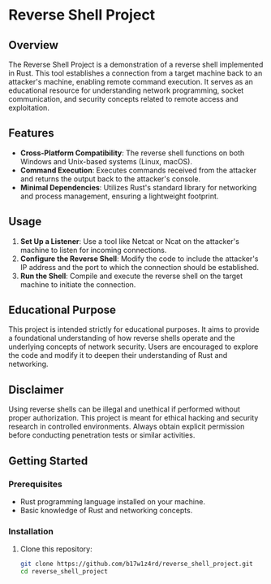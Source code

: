 # Reverse Shell Project

## Overview

The Reverse Shell Project is a demonstration of a reverse shell implemented in Rust. This tool establishes a connection from a target machine back to an attacker's machine, enabling remote command execution. It serves as an educational resource for understanding network programming, socket communication, and security concepts related to remote access and exploitation.

## Features

- **Cross-Platform Compatibility**: The reverse shell functions on both Windows and Unix-based systems (Linux, macOS).
- **Command Execution**: Executes commands received from the attacker and returns the output back to the attacker's console.
- **Minimal Dependencies**: Utilizes Rust's standard library for networking and process management, ensuring a lightweight footprint.

## Usage

1. **Set Up a Listener**: Use a tool like Netcat or Ncat on the attacker's machine to listen for incoming connections.
2. **Configure the Reverse Shell**: Modify the code to include the attacker's IP address and the port to which the connection should be established.
3. **Run the Shell**: Compile and execute the reverse shell on the target machine to initiate the connection.

## Educational Purpose

This project is intended strictly for educational purposes. It aims to provide a foundational understanding of how reverse shells operate and the underlying concepts of network security. Users are encouraged to explore the code and modify it to deepen their understanding of Rust and networking.

## Disclaimer

Using reverse shells can be illegal and unethical if performed without proper authorization. This project is meant for ethical hacking and security research in controlled environments. Always obtain explicit permission before conducting penetration tests or similar activities.

## Getting Started

### Prerequisites

- Rust programming language installed on your machine.
- Basic knowledge of Rust and networking concepts.

### Installation

1. Clone this repository:
   ```bash
   git clone https://github.com/b17w1z4rd/reverse_shell_project.git
   cd reverse_shell_project
